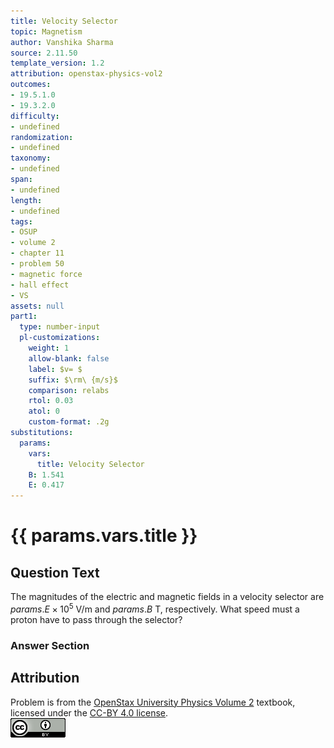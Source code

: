 ```yaml
---
title: Velocity Selector
topic: Magnetism
author: Vanshika Sharma
source: 2.11.50
template_version: 1.2
attribution: openstax-physics-vol2
outcomes:
- 19.5.1.0
- 19.3.2.0
difficulty:
- undefined
randomization:
- undefined
taxonomy:
- undefined
span:
- undefined
length:
- undefined
tags:
- OSUP
- volume 2
- chapter 11
- problem 50
- magnetic force
- hall effect
- VS
assets: null
part1:
  type: number-input
  pl-customizations:
    weight: 1
    allow-blank: false
    label: $v= $
    suffix: $\rm\ {m/s}$
    comparison: relabs
    rtol: 0.03
    atol: 0
    custom-format: .2g
substitutions:
  params:
    vars:
      title: Velocity Selector
    B: 1.541
    E: 0.417
---
```

# {{ params.vars.title }}

## Question Text

The magnitudes of the electric and magnetic fields in a velocity selector are ${{params.E}} \times 10^{5} \textrm{ V/m}$ and ${{params.B}}\textrm{ T}$, respectively.
What speed must a proton have to pass through the selector?

### Answer Section

## Attribution

Problem is from the [OpenStax University Physics Volume 2](https://openstax.org/details/books/university-physics-volume-2) textbook, licensed under the [CC-BY 4.0 license](https://creativecommons.org/licenses/by/4.0/).<br>![Image representing the Creative Commons 4.0 BY license.](https://raw.githubusercontent.com/firasm/bits/master/by.png)